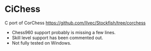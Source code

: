 # CiChess
C port of CorChess
https://github.com/IIvec/Stockfish/tree/corchess

* Chess960 support probably is missing a few lines.
* Skill level support has been commented out.
* Not fully tested on Windows.
